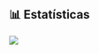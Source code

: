 ## 📊 Estatísticas

<picture>
  <source
    srcset="https://github-readme-stats.vercel.app/api?username=R0CKST4R-02&show_icons=true&theme=dark"
    media="(prefers-color-scheme: dark)"
  />
  <source
    srcset="https://github-readme-stats.vercel.app/api/top-langs/?username=R0CKST4R-02&layout=donut-vertical)](https://github.com/R0CKST4R-02/github-readme-stats)"
    media="(prefers-color-scheme: light), (prefers-color-scheme: no-preference)"
  />
  <img src="https://github-readme-stats.vercel.app/api?username=R0CKST4R-02&show_icons=true" />
</picture>
